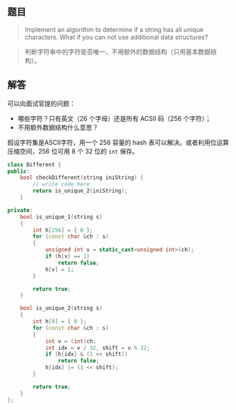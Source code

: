 
## 题目

> Implement an algorithm to determine if a string has all unique characters. What if you can not use additional data structures?

> 判断字符串中的字符是否唯一，不用额外的数据结构（只用基本数据结构）。

## 解答

可以向面试官提的问题：

- 哪些字符？只有英文（26 个字母）还是所有 ACSII 码（256 个字符）；
- 不用额外数据结构什么意思？

假设字符集是ASCII字符，用一个 256 容量的 hash 表可以解决。或者利用位运算压缩空间，256 位可用 8 个 32 位的 `int` 保存。

```cpp
class Different {
public:
    bool checkDifferent(string iniString) {
        // write code here
        return is_unique_2(iniString);
    }

private:
    bool is_unique_1(string s)
    {
        int h[256] = { 0 };
        for (const char &ch : s)
        {
            unsigned int v = static_cast<unsigned int>(ch);
            if (h[v] == 1)
                return false;
            h[v] = 1;
        }

        return true;
    }

    bool is_unique_2(string s)
    {
        int h[8] = { 0 };
        for (const char &ch : s)
        {
            int v = (int)ch;
            int idx = v / 32, shift = v % 32;
            if (h[idx] & (1 << shift))
                return false;
            h[idx] |= (1 << shift);
        }

        return true;
    }
};
```